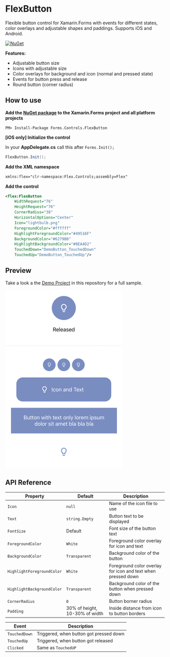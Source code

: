# FlexButton
Flexible button control for Xamarin.Forms with events for different states, color overlays and adjustable shapes and paddings. Supports iOS and Android.

[![NuGet](https://img.shields.io/nuget/v/Forms.Controls.FlexButton.svg?label=NuGet&style=flat-square)](https://www.nuget.org/packages/Forms.Controls.FlexButton/)

**Features:**
- Adjustable button size
- Icons with adjustable size
- Color overlays for background and icon (normal and pressed state)
- Events for button press and release
- Round button (corner radius)

## How to use
**Add the [NuGet package](https://www.nuget.org/packages/Forms.Controls.FlexButton/) to the Xamarin.Forms project and all platform projects**
```
PM> Install-Package Forms.Controls.FlexButton
```

**[iOS only] Initialize the control**

In your **AppDelegate.cs** call this after `Forms.Init();`
```csharp
FlexButton.Init();
```

**Add the XML namespace**
```xml
xmlns:flex="clr-namespace:Flex.Controls;assembly=Flex"
```

**Add the control**
```xml
<flex:FlexButton
    WidthRequest="76"
    HeightRequest="76"
    CornerRadius="38"
    HorizontalOptions="Center"
    Icon="lightbulb.png"
    ForegroundColor="#ffffff"
    HighlightForegroundColor="#49516F"
    BackgroundColor="#6279B8"
    HighlightBackgroundColor="#8EA4D2"
    TouchedDown="DemoButton_TouchedDown"
    TouchedUp="DemoButton_TouchedUp"/>
```

## Preview
Take a look a the [Demo Project](/Flex.Demo) in this repository for a full sample.

![Preview](/Design/FlexButton.gif)

## API Reference
| Property | Default | Description |
|------------------|---------|-------------|
| `Icon` | `null` | Name of the icon file to use |
| `Text` | `string.Empty` | Button text to be displayed |
| `FontSize` | Default | Font size of the button text |
| `ForegroundColor` | `White` | Foreground color overlay for icon and text |
| `BackgroundColor` | `Transparent` | Background color of the button |
| `HighlightForegroundColor` | `White` | Foreground color overlay for icon and text when pressed down |
| `HighlightBackgroundColor` | `Transparent` | Background color of the button when pressed down |
| `CornerRadius` | `0` | Button borner radius |
| `Padding` | 30% of height, 10-30% of width  | Inside distance from icon to button borders |

| Event | Description |
|------------------|---------|
| `TouchedDown` | Triggered, when button got pressed down |
| `TouchedUp` | Triggered, when button got released |
| `Clicked` | Same as `TouchedUP` |

